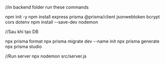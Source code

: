 //in backend folder run these commands

npm init -y
npm install express prisma @prisma/client jsonwebtoken bcrypt cors dotenv
npm install --save-dev nodemon

//Sau khi tạo DB

npx prisma format
npx prisma migrate dev --name init
npx prisma generate
npx prisma studio

//Run server
npx nodemon src/server.js


